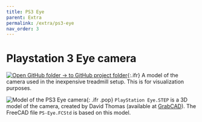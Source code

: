 ```yaml
---
title: PS3 Eye
parent: Extra
permalink: /extra/ps3-eye
nav_order: 3
---
```


# Playstation 3 Eye camera

[![Open GitHub folder]({{"/assets/img/GitHub-Mark-32px.png"|relative_url}}) → to GitHub project folder](https://github.com/reiserlab/Component-Design/tree/main/Extra/PS-Eye){:.ifr}
A model of the camera used in the inexpensive treadmill setup. This is for visualization purposes.

![Model of the PS3 Eye camera]({{"/assets/img/Extra/PS3-Eye/PS3-Eye.png"|relative_url}}){: .ifr .pop}
`PlayStation Eye.STEP` is a 3D model of the camera, created by David Thomas (available at [GrabCAD](https://grabcad.com/library/playstation-eye#!)). The FreeCAD file `PS-Eye.FCStd` is based on this model.